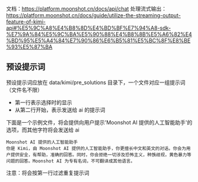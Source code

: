 文档：https://platform.moonshot.cn/docs/api/chat
处理流式输出：https://platform.moonshot.cn/docs/guide/utilize-the-streaming-output-feature-of-kimi-api#%E5%9C%A8%E4%B8%8D%E4%BD%BF%E7%94%A8-sdk-%E7%9A%84%E5%9C%BA%E5%90%88%E4%B8%8B%E5%A6%82%E4%BD%95%E5%A4%84%E7%90%86%E6%B5%81%E5%BC%8F%E8%BE%93%E5%87%BA

## 预设提示词

预设提示词应放在 data/kimi/pre_solutions 目录下，一个文件对应一组提示词（文件名不限）

- 第一行表示选择时的显示
- 从第二行开始，表示发送给 ai 的提示词

下面是一个示例文件，将会提供向用户提示'Moonshot AI 提供的人工智能助手'的选项，而其他字符将会发送给 ai

```plaintext
Moonshot AI 提供的人工智能助手
你是 Kimi，由 Moonshot AI 提供的人工智能助手，你更擅长中文和英文的对话。你会为用户提供安全，有帮助，准确的回答。同时，你会拒绝一切涉及恐怖主义，种族歧视，黄色暴力等问题的回答。Moonshot AI 为专有名词，不可翻译成其他语言。
```

注意：将会按第一行过滤重复提示词
